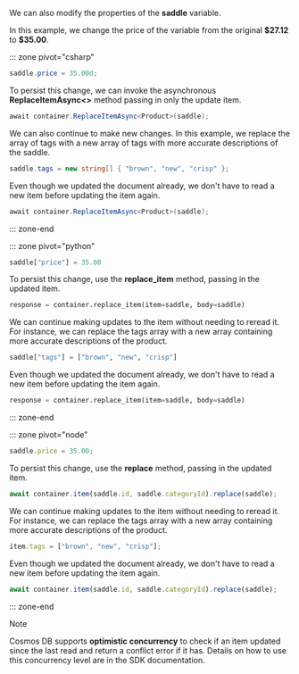 We can also modify the properties of the **saddle** variable.

In this example, we change the price of the variable from the original **\$27.12** to **\$35.00**.

::: zone pivot="csharp"

```csharp
saddle.price = 35.00d;
```

To persist this change, we can invoke the asynchronous **ReplaceItemAsync<>** method passing in only the update item.

```csharp
await container.ReplaceItemAsync<Product>(saddle);
```

We can also continue to make new changes. In this example, we replace the array of tags with a new array of tags with more accurate descriptions of the saddle.

```csharp
saddle.tags = new string[] { "brown", "new", "crisp" };
```

Even though we updated the document already, we don't have to read a new item before updating the item again.

```csharp
await container.ReplaceItemAsync<Product>(saddle);
```

::: zone-end

::: zone pivot="python"

```python
saddle["price"] = 35.00
```

To persist this change, use the **replace_item** method, passing in the updated item.

```python
response = container.replace_item(item=saddle, body=saddle)
```

We can continue making updates to the item without needing to reread it. For instance, we can replace the tags array with a new array containing more accurate descriptions of the product.

```python
saddle["tags"] = ["brown", "new", "crisp"]
```

Even though we updated the document already, we don't have to read a new item before updating the item again.

```python
response = container.replace_item(item=saddle, body=saddle)
```

::: zone-end

::: zone pivot="node"

```javascript
saddle.price = 35.00;
```

To persist this change, use the **replace** method, passing in the updated item.

```javascript
await container.item(saddle.id, saddle.categoryId).replace(saddle);
```

We can continue making updates to the item without needing to reread it. For instance, we can replace the tags array with a new array containing more accurate descriptions of the product.

```javascript
item.tags = ["brown", "new", "crisp"];
```

Even though we updated the document already, we don't have to read a new item before updating the item again.

```javascript
await container.item(saddle.id, saddle.categoryId).replace(saddle);
```

::: zone-end

> [!NOTE]
> Cosmos DB supports **optimistic concurrency** to check if an item updated since the last read and return a conflict error if it has. Details on how to use this concurrency level are in the SDK documentation.
